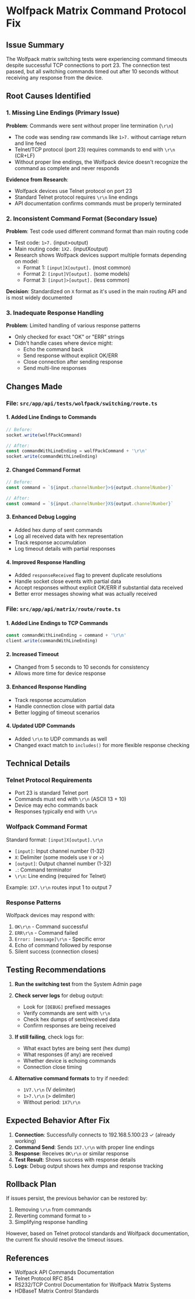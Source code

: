 # Wolfpack Matrix Command Protocol Fix

## Issue Summary
The Wolfpack matrix switching tests were experiencing command timeouts despite successful TCP connections to port 23. The connection test passed, but all switching commands timed out after 10 seconds without receiving any response from the device.

## Root Causes Identified

### 1. Missing Line Endings (Primary Issue)
**Problem**: Commands were sent without proper line termination (`\r\n`)
- The code was sending raw commands like `1>7.` without carriage return and line feed
- Telnet/TCP protocol (port 23) requires commands to end with `\r\n` (CR+LF)
- Without proper line endings, the Wolfpack device doesn't recognize the command as complete and never responds

**Evidence from Research**:
- Wolfpack devices use Telnet protocol on port 23
- Standard Telnet protocol requires `\r\n` line endings
- API documentation confirms commands must be properly terminated

### 2. Inconsistent Command Format (Secondary Issue)
**Problem**: Test code used different command format than main routing code
- Test code: `1>7.` (input>output)
- Main routing code: `1X2.` (inputXoutput)
- Research shows Wolfpack devices support multiple formats depending on model:
  - Format 1: `[input]X[output].` (most common)
  - Format 2: `[input]V[output].` (some models)
  - Format 3: `[input]>[output].` (less common)

**Decision**: Standardized on `X` format as it's used in the main routing API and is most widely documented

### 3. Inadequate Response Handling
**Problem**: Limited handling of various response patterns
- Only checked for exact "OK" or "ERR" strings
- Didn't handle cases where device might:
  - Echo the command back
  - Send response without explicit OK/ERR
  - Close connection after sending response
  - Send multi-line responses

## Changes Made

### File: `src/app/api/tests/wolfpack/switching/route.ts`

#### 1. Added Line Endings to Commands
```typescript
// Before:
socket.write(wolfPackCommand)

// After:
const commandWithLineEnding = wolfPackCommand + '\r\n'
socket.write(commandWithLineEnding)
```

#### 2. Changed Command Format
```typescript
// Before:
const command = `${input.channelNumber}>${output.channelNumber}`

// After:
const command = `${input.channelNumber}X${output.channelNumber}`
```

#### 3. Enhanced Debug Logging
- Added hex dump of sent commands
- Log all received data with hex representation
- Track response accumulation
- Log timeout details with partial responses

#### 4. Improved Response Handling
- Added `responseReceived` flag to prevent duplicate resolutions
- Handle socket close events with partial data
- Accept responses without explicit OK/ERR if substantial data received
- Better error messages showing what was actually received

### File: `src/app/api/matrix/route/route.ts`

#### 1. Added Line Endings to TCP Commands
```typescript
const commandWithLineEnding = command + '\r\n'
client.write(commandWithLineEnding)
```

#### 2. Increased Timeout
- Changed from 5 seconds to 10 seconds for consistency
- Allows more time for device response

#### 3. Enhanced Response Handling
- Track response accumulation
- Handle connection close with partial data
- Better logging of timeout scenarios

#### 4. Updated UDP Commands
- Added `\r\n` to UDP commands as well
- Changed exact match to `includes()` for more flexible response checking

## Technical Details

### Telnet Protocol Requirements
- Port 23 is standard Telnet port
- Commands must end with `\r\n` (ASCII 13 + 10)
- Device may echo commands back
- Responses typically end with `\r\n`

### Wolfpack Command Format
Standard format: `[input]X[output].\r\n`
- `[input]`: Input channel number (1-32)
- `X`: Delimiter (some models use `V` or `>`)
- `[output]`: Output channel number (1-32)
- `.`: Command terminator
- `\r\n`: Line ending (required for Telnet)

Example: `1X7.\r\n` routes input 1 to output 7

### Response Patterns
Wolfpack devices may respond with:
1. `OK\r\n` - Command successful
2. `ERR\r\n` - Command failed
3. `Error: [message]\r\n` - Specific error
4. Echo of command followed by response
5. Silent success (connection closes)

## Testing Recommendations

1. **Run the switching test** from the System Admin page
2. **Check server logs** for debug output:
   - Look for `[DEBUG]` prefixed messages
   - Verify commands are sent with `\r\n`
   - Check hex dumps of sent/received data
   - Confirm responses are being received

3. **If still failing**, check logs for:
   - What exact bytes are being sent (hex dump)
   - What responses (if any) are received
   - Whether device is echoing commands
   - Connection close timing

4. **Alternative command formats** to try if needed:
   - `1V7.\r\n` (V delimiter)
   - `1>7.\r\n` (> delimiter)
   - Without period: `1X7\r\n`

## Expected Behavior After Fix

1. **Connection**: Successfully connects to 192.168.5.100:23 ✓ (already working)
2. **Command Send**: Sends `1X7.\r\n` with proper line endings
3. **Response**: Receives `OK\r\n` or similar response
4. **Test Result**: Shows success with response details
5. **Logs**: Debug output shows hex dumps and response tracking

## Rollback Plan

If issues persist, the previous behavior can be restored by:
1. Removing `\r\n` from commands
2. Reverting command format to `>`
3. Simplifying response handling

However, based on Telnet protocol standards and Wolfpack documentation, the current fix should resolve the timeout issues.

## References

- Wolfpack API Commands Documentation
- Telnet Protocol RFC 854
- RS232/TCP Control Documentation for Wolfpack Matrix Systems
- HDBaseT Matrix Control Standards
